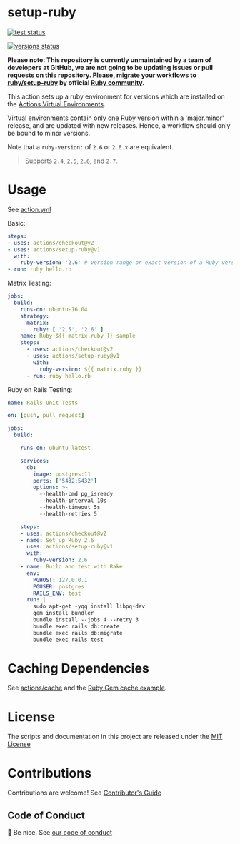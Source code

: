 # setup-ruby

<p align="left">
  <a href="https://github.com/actions/setup-ruby/actions"><img alt="test status" src="https://github.com/actions/setup-ruby/workflows/build-test/badge.svg"></a>

  <a href="https://github.com/actions/setup-ruby/actions"><img alt="versions status" src="https://github.com/actions/setup-ruby/workflows/ruby-versions/badge.svg"></a>  
</p>

**Please note: This repository is currently unmaintained by a team of developers at GitHub, we are not going to be updating issues or pull requests on this repository. Please, migrate your workflows to [ruby/setup-ruby](https://github.com/ruby/setup-ruby) by official [Ruby community](https://www.ruby-lang.org/en/).**

This action sets up a ruby environment for versions which are installed on the [Actions Virtual Environments](https://github.com/actions/virtual-environments).

Virtual environments contain only one Ruby version within a 'major.minor' release, and are updated with new releases.  Hence, a workflow should only be bound to minor versions.

Note that a `ruby-version:` of `2.6` or `2.6.x` are equivalent.

> Supports `2.4`, `2.5`, `2.6`, and `2.7`.

# Usage

See [action.yml](action.yml)

Basic:
```yaml
steps:
- uses: actions/checkout@v2
- uses: actions/setup-ruby@v1
  with:
    ruby-version: '2.6' # Version range or exact version of a Ruby version to use, using semvers version range syntax.
- run: ruby hello.rb
```

Matrix Testing:
```yaml
jobs:
  build:
    runs-on: ubuntu-16.04
    strategy:
      matrix:
        ruby: [ '2.5', '2.6' ]
    name: Ruby ${{ matrix.ruby }} sample
    steps:
      - uses: actions/checkout@v2
      - uses: actions/setup-ruby@v1
        with:
          ruby-version: ${{ matrix.ruby }}
      - run: ruby hello.rb
```

Ruby on Rails Testing:
```yaml
name: Rails Unit Tests

on: [push, pull_request]

jobs:
  build:

    runs-on: ubuntu-latest

    services:
      db:
        image: postgres:11
        ports: ['5432:5432']
        options: >-
          --health-cmd pg_isready
          --health-interval 10s
          --health-timeout 5s
          --health-retries 5

    steps:
    - uses: actions/checkout@v2
    - name: Set up Ruby 2.6
      uses: actions/setup-ruby@v1
      with:
        ruby-version: 2.6
    - name: Build and test with Rake
      env:
        PGHOST: 127.0.0.1
        PGUSER: postgres
        RAILS_ENV: test
      run: |
        sudo apt-get -yqq install libpq-dev
        gem install bundler
        bundle install --jobs 4 --retry 3
        bundle exec rails db:create
        bundle exec rails db:migrate
        bundle exec rails test
```

# Caching Dependencies

See [actions/cache](https://github.com/actions/cache) and the [Ruby Gem cache example](https://github.com/actions/cache/blob/master/examples.md#ruby---gem).

# License

The scripts and documentation in this project are released under the [MIT License](LICENSE)

# Contributions

Contributions are welcome!  See [Contributor's Guide](docs/contributors.md)

## Code of Conduct

:wave: Be nice.  See [our code of conduct](CONDUCT)
